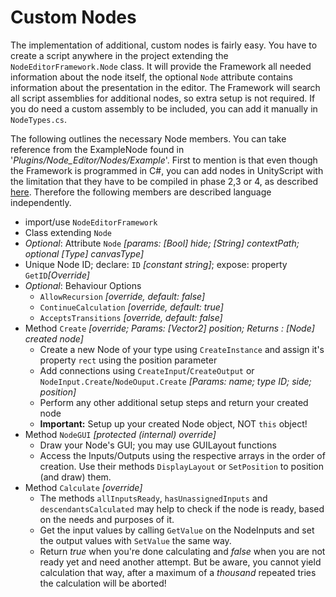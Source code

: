 
# Custom Nodes

The implementation of additional, custom nodes is fairly easy. You have to create a script anywhere in the project extending the `NodeEditorFramework.Node` class.
It will provide the Framework all needed information about the node itself, the optional `Node` attribute contains information about the presentation in the editor.
The Framework will search all script assemblies for additional nodes, so extra setup is not required. If you do need a custom assembly to be included, you can add it manually in `NodeTypes.cs`.

The following outlines the necessary Node members. You can take reference from the ExampleNode found in '*Plugins/Node_Editor/Nodes/Example*'.
First to mention is that even though the Framework is programmed in C#, you can add nodes in UnityScript with the limitation that they have to be compiled in phase 2,3 or 4, 
as described [here](http://docs.unity3d.com/Manual/ScriptCompileOrderFolders.html). Therefore the following members are described language independently.

- import/use `NodeEditorFramework`
- Class extending `Node`
- _Optional_: Attribute `Node` *[params: [Bool] hide; [String] contextPath; optional [Type] canvasType]*
- Unique Node ID; declare: `ID` *[constant string]*; expose: property `GetID`*[Override]*
- _Optional_: Behaviour Options
	- `AllowRecursion` *[override, default: false]*
	- `ContinueCalculation` *[override, default: true]*
	- `AcceptsTransitions` *[override, default: false]*
- Method `Create` *[override; Params: [Vector2] position; Returns : [Node] created node]*
	- Create a new Node of your type using `CreateInstance` and assign it's property `rect` using the position parameter
	- Add connections using `CreateInput`/`CreateOutput` or `NodeInput.Create`/`NodeOuput.Create` *[Params: name; type ID; side; position]*
	- Perform any other additional setup steps and return your created node
	- **Important:** Setup up your created Node object, NOT `this` object!
- Method `NodeGUI` *[protected (internal) override]*
	- Draw your Node's GUI; you may use GUILayout functions
	- Access the Inputs/Outputs using the respective arrays in the order of creation. 
	  Use their methods `DisplayLayout` or `SetPosition` to position (and draw) them.
- Method `Calculate` *[override]*
	- The methods `allInputsReady`, `hasUnassignedInputs` and `descendantsCalculated` 
	  may help to check if the node is ready, based on the needs and purposes of it.
	- Get the input values by calling `GetValue` on the NodeInputs and set the output values with `SetValue` the same way.
	- Return _true_ when you're done calculating and _false_ when you are not ready yet and need another attempt. 
	  But be aware, you cannot yield calculation that way, after a maximum of a _thousand_ repeated tries the calculation will be aborted!
